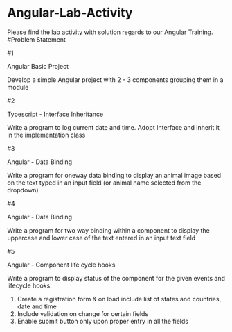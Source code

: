 # Angular-Lab-Activity
 Please find the lab activity with solution regards to our Angular Training.
#Problem Statement

#1
	

Angular Basic Project
	

Develop a simple Angular project with 2 - 3 components grouping them in a module

#2
	

Typescript - Interface Inheritance
	

Write a program to log current date and time. Adopt Interface and inherit it in the implementation class

#3
	

Angular - Data Binding
	

Write a program for oneway data binding to display an animal image based on the text typed in an input field (or animal name selected from the dropdown)

#4
	

Angular - Data Binding
	

Write a program for two way binding within a component to display the uppercase and lower case of the text entered in an input text field

#5
	

Angular - Component life cycle hooks
	

Write a program to display status of the component for the given events and lifecycle hooks:
1. Create a registration form & on load include list of states and countries, date and time
2. Include validation on change for certain fields
3. Enable submit button only upon proper entry in all the fields
